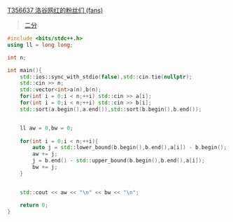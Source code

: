 [T356637 洛谷网红的粉丝们 (fans)](https://www.luogu.com.cn/problem/T356637)

> [二分](https://github.com/GongNanyue/ProblemSolve/blob/main/%E7%AE%97%E6%B3%95%E5%9F%BA%E7%A1%80/%E4%BA%8C%E5%88%86.md)

```cpp
#include <bits/stdc++.h>
using ll = long long;

int n;

int main(){
    std::ios::sync_with_stdio(false),std::cin.tie(nullptr);
    std::cin >> n;
    std::vector<int>a(n),b(n);
    for(int i = 0;i < n;++i) std::cin >> a[i];
    for(int i = 0;i < n;++i) std::cin >> b[i];
    std::sort(a.begin(),a.end()),std::sort(b.begin(),b.end());


    ll aw = 0,bw = 0;
    
    for(int i = 0;i < n;++i){
        auto j = std::lower_bound(b.begin(),b.end(),a[i]) - b.begin();
        aw += j;
        j = b.end() - std::upper_bound(b.begin(),b.end(),a[i]);
        bw += j;
    }


    std::cout << aw << "\n" << bw << "\n";

    return 0;
}
```
